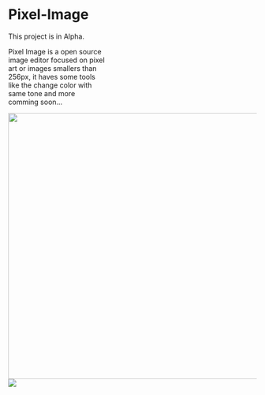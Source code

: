 # Pixel-Image
This project is in Alpha.

<p style="width: 200px;">Pixel Image is a open source image editor focused on pixel art or images smallers than 256px, it haves some tools like the change color with same tone and more comming soon...</p>

<div>
  <img src="https://github.com/user-attachments/assets/964ab85f-2f2b-4ede-8307-9b41249af822" width="540">
  <img src="https://github.com/user-attachments/assets/926f39b9-b1e8-44aa-9863-fc67fe48afac">
</div>
